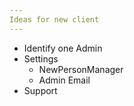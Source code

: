 ```yaml
---
Ideas for new client
---
```


- Identify one Admin
- Settings
    - NewPersonManager
    - Admin Email
- Support



